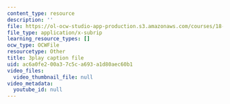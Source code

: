 ```yaml
---
content_type: resource
description: ''
file: https://ol-ocw-studio-app-production.s3.amazonaws.com/courses/18-03sc-differential-equations-fall-2011/ac6a0fe200a37c5ca693a1d80aec60b1_zreI4HllD80.srt
file_type: application/x-subrip
learning_resource_types: []
ocw_type: OCWFile
resourcetype: Other
title: 3play caption file
uid: ac6a0fe2-00a3-7c5c-a693-a1d80aec60b1
video_files:
  video_thumbnail_file: null
video_metadata:
  youtube_id: null
---
```

